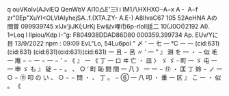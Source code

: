 q ouVKoIv(AJvIEQ QenWbV AI10△E’三I i IM1八HXHXO−A−x A・ A−f zr"0Ep"XuYI<OLVIAIyhejSA..f.(XTA.ZY- A.E-) A8IIvaC67 105 52AeHNA Aの閲曽 099939745 xIJx'jiJK(;UrKj Ew似v哩巾6p-rloll廷二 10(J0O()2192 AI). 1=Loq l llpiou/Kdp I-"g: F804938DDAD86D80 000359.399734 Ap. EUv/Yに目 13/9/2022 npm : 09:09 EvL"Lo, 54Lu6pol " 〆 ’ 一 七 一 ℃ 一 一 (cid:631) (cid:631) (cid:631)(cid:631)(cid:631) 一 且 − 呂 〃 ’ 一 ” 』 淵 を 一 ・ − 似 毛 一 庵 − − 一 − 一 − ’ − 《 』 一 《 丁 一 ロ ヰ 亡 ・ 皿 〉 ゞ ゞ ‐ 町 一 ゞ 屯 一 一 申 ゞ も 』 碇 − − 。 、 ○ ‘ 町 恥 間 間 一 八 》 一 一 − ⑰ ・ 匡 丁 蛉 − ノ 一 ○ − ⑪ 叩 の い 、 ○ − − 問 ・ 、 丁 。 − ⑥ 一 八 叩 ・ 垂 一 区 』 こ 一 ・ 似 。 《